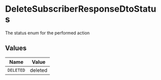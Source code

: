 # DeleteSubscriberResponseDtoStatus

The status enum for the performed action


## Values

| Name      | Value     |
| --------- | --------- |
| `DELETED` | deleted   |